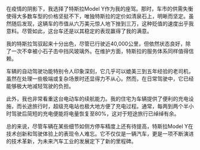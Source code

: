 在疫情的阴影下，我选择了特斯拉Model Y作为我的座驾。那时，车市的供需失衡使得大多数车型的价格坚挺不下，唯独特斯拉的定价如清泉石上，明晰而坚定。虽然随后发现，这辆车的市值从六万美元惊人地下挫到三万，这种贬值的速度出乎我意料。尽管如此，这台车还是以其稳定的表现赢得了我的满意。

我的特斯拉驾驭起来十分出色，尽管已行驶近40,000公里，但依然状态良好，除了一次不幸被小石子击中挡风玻璃外。在维护方面，特斯拉的服务体系同样值得信赖。

车辆的自动驾驶功能特别令人印象深刻，它几乎可以媲美三到五年经验的老司机，虽然在处理一些极端或复杂场景时还显得力不从心。然而，在日常驾驶中，它已经能够极大地减轻驾驶的负担。

此外，我也非常看重这台电动车的续航能力。我的住宅为车辆提供了便利的充电设施，而长途旅行时，超级充电站也极大地方便了充电过程。通常，每两到两个半小时驾驶后简短的充电便能将电量恢复至80%，这对于短途旅行已绰绰有余。

总的来说，尽管车辆在某些细节如侧方停车精度上还有待提高，特斯拉Model Y在技术创新和驾驶体验上的表现令人难忘。它不仅仅是一辆汽车，更是一项不断演进的技术革新，为未来汽车工业的发展定下了新的里程碑。